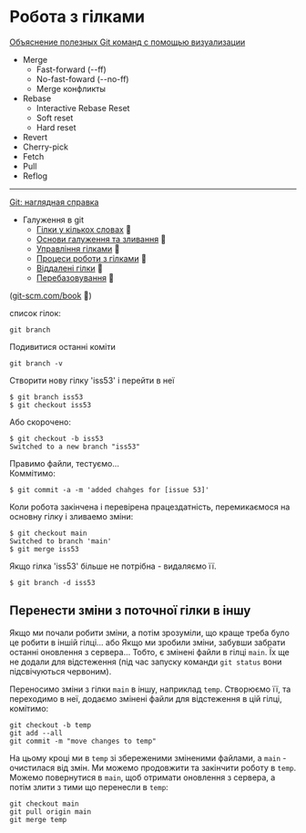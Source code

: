 # Робота з гілками

[Объяснение полезных Git команд с помощью визуализации](https://bool.dev/blog/detail/vizualizatsiya-poleznykh-git-komand)

- Merge
  - Fast-forward (--ff)
  - No-fast-foward (--no-ff)
  - Merge конфликты
- Rebase
  - Interactive Rebase
Reset
  - Soft reset
  - Hard reset
- Revert
- Cherry-pick
- Fetch
- Pull
- Reflog

----

[Git: наглядная справка](https://marklodato.github.io/visual-git-guide/index-ru.html)

- Галуження в git
  - [Гілки у кількох словах](https://git-scm.com/book/uk/v2/%D0%93%D0%B0%D0%BB%D1%83%D0%B6%D0%B5%D0%BD%D0%BD%D1%8F-%D0%B2-git-%D0%93%D1%96%D0%BB%D0%BA%D0%B8-%D1%83-%D0%BA%D1%96%D0%BB%D1%8C%D0%BA%D0%BE%D1%85-%D1%81%D0%BB%D0%BE%D0%B2%D0%B0%D1%85) :link:
  - [Основи галуження та зливання](https://git-scm.com/book/uk/v2/%D0%93%D0%B0%D0%BB%D1%83%D0%B6%D0%B5%D0%BD%D0%BD%D1%8F-%D0%B2-git-%D0%9E%D1%81%D0%BD%D0%BE%D0%B2%D0%B8-%D0%B3%D0%B0%D0%BB%D1%83%D0%B6%D0%B5%D0%BD%D0%BD%D1%8F-%D1%82%D0%B0-%D0%B7%D0%BB%D0%B8%D0%B2%D0%B0%D0%BD%D0%BD%D1%8F) :link:
  - [Управління гілками](https://git-scm.com/book/uk/v2/%D0%93%D0%B0%D0%BB%D1%83%D0%B6%D0%B5%D0%BD%D0%BD%D1%8F-%D0%B2-git-%D0%A3%D0%BF%D1%80%D0%B0%D0%B2%D0%BB%D1%96%D0%BD%D0%BD%D1%8F-%D0%B3%D1%96%D0%BB%D0%BA%D0%B0%D0%BC%D0%B8) :link:
  - [Процеси роботи з гілками](https://git-scm.com/book/uk/v2/%D0%93%D0%B0%D0%BB%D1%83%D0%B6%D0%B5%D0%BD%D0%BD%D1%8F-%D0%B2-git-%D0%9F%D1%80%D0%BE%D1%86%D0%B5%D1%81%D0%B8-%D1%80%D0%BE%D0%B1%D0%BE%D1%82%D0%B8-%D0%B7-%D0%B3%D1%96%D0%BB%D0%BA%D0%B0%D0%BC%D0%B8) :link:
  - [Віддалені гілки](https://git-scm.com/book/uk/v2/%D0%93%D0%B0%D0%BB%D1%83%D0%B6%D0%B5%D0%BD%D0%BD%D1%8F-%D0%B2-git-%D0%92%D1%96%D0%B4%D0%B4%D0%B0%D0%BB%D0%B5%D0%BD%D1%96-%D0%B3%D1%96%D0%BB%D0%BA%D0%B8) :link:
  - [Перебазовування](https://git-scm.com/book/uk/v2/%D0%93%D0%B0%D0%BB%D1%83%D0%B6%D0%B5%D0%BD%D0%BD%D1%8F-%D0%B2-git-%D0%9F%D0%B5%D1%80%D0%B5%D0%B1%D0%B0%D0%B7%D0%BE%D0%B2%D1%83%D0%B2%D0%B0%D0%BD%D0%BD%D1%8F) :link:

([git-scm.com/book](https://git-scm.com/book/uk/v2/) :link:)

список гілок:

    git branch

Подивитися останні коміти

    git branch -v

Створити нову гілку 'iss53' і перейти в неї

    $ git branch iss53
    $ git checkout iss53

Або скорочено:

    $ git checkout -b iss53
    Switched to a new branch "iss53"

Правимо файли, тестуємо...  
Коммітимо:

    $ git commit -a -m 'added chahges for [issue 53]'

Коли робота закінчена і перевірена працездатність, перемикаємося на основну гілку і зливаемо зміни:

    $ git checkout main
    Switched to branch 'main'
    $ git merge iss53

Якщо гілка 'iss53' більше не потрібна - видаляємо її.

    $ git branch -d iss53

## Перенести зміни з поточної гілки в іншу

Якщо ми почали робити зміни, а потім зрозуміли, що краще треба було це робити в іншій гілці...
або Якщо ми зробили зміни, забувши забрати останні оновлення з сервера...
Тобто, є змінені файли в гілці `main`. Їх ще не додали для відстеження (під час запуску команди `git status` вони підсвічуються червоним). 

Переносимо зміни з гілки `main` в іншу, наприклад `temp`. Створюємо її, та переходимо в неї, додаємо змінені файли для відстеження в цій гілці, комітимо:

```
git checkout -b temp
git add --all
git commit -m "move changes to temp"
```
На цьому кроці ми в `temp` зі збереженими зміненими файлами, а `main` - очистилася від змін.
Ми можемо продовжити та закінчити роботу в `temp`.
Можемо повернутися в `main`, щоб отримати оновлення з сервера, а потім злити з тими що перенесли в `temp`:

```
git checkout main
git pull origin main
git merge temp
```


